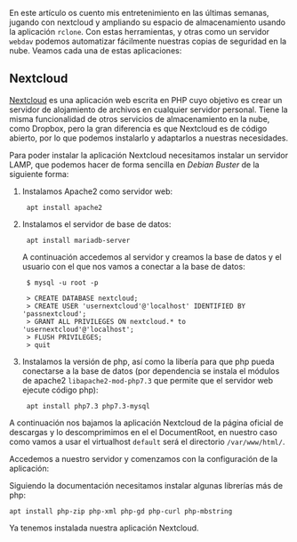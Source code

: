 En este artículo os cuento mis entretenimiento en las últimas semanas, jugando con nextcloud y ampliando su espacio de almacenamiento usando la aplicación `rclone`. Con estas herramientas, y otras como un servidor `webdav` podemos automatizar fácilmente nuestras copias de seguridad en la nube. Veamos cada una de estas aplicaciones:

## Nextcloud

[Nextcloud](https://nextcloud.com/) es una aplicación web escrita en PHP cuyo objetivo es crear un servidor de alojamiento de archivos en cualquier servidor personal. Tiene la misma funcionalidad de otros servicios de almacenamiento en la nube, como Dropbox, pero la gran diferencia es que Nextcloud es de código abierto, por lo que podemos instalarlo y adaptarlos a nuestras necesidades.

Para poder instalar la aplicación Nextcloud necesitamos instalar un servidor LAMP, que podemos hacer de forma sencilla en *Debian Buster* de la siguiente forma:

1. Instalamos Apache2 como servidor web:

        apt install apache2

2. Instalamos el servidor de base de datos:

        apt install mariadb-server

    A continuación accedemos al servidor y creamos la base de datos y el usuario con el que nos vamos a conectar a la base de datos:

        $ mysql -u root -p

        > CREATE DATABASE nextcloud;
        > CREATE USER 'usernextcloud'@'localhost' IDENTIFIED BY 'passnextcloud';
        > GRANT ALL PRIVILEGES ON nextcloud.* to 'usernextcloud'@'localhost';
        > FLUSH PRIVILEGES;
        > quit

3. Instalamos la versión de php, así como la libería para que php pueda conectarse a la base de datos (por dependencia se instala el módulos de apache2 `libapache2-mod-php7.3` que permite que el servidor web ejecute código php):

        apt install php7.3 php7.3-mysql

A continuación nos bajamos la aplicación Nextcloud de la página oficial de descargas y lo descomprimimos en el el DocumentRoot, en nuestro caso como vamos a usar el virtualhost `default` será el directorio `/var/www/html/`.

Accedemos a nuestro servidor y comenzamos con la configuración de la aplicación:

Siguiendo la documentación necesitamos instalar algunas librerías más de php:

    apt install php-zip php-xml php-gd php-curl php-mbstring

Ya tenemos instalada nuestra aplicación Nextcloud.
